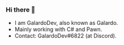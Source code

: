 ### Hi there 👋

- I am GalardoDev, also known as Galardo.
- Mainly working with C# and Pawn.
- Contact: GalardoDev#6822 (at Discord).
